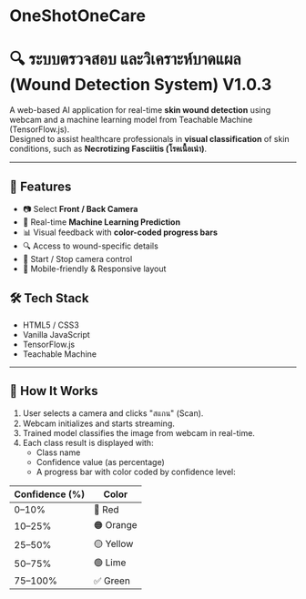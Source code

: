 # OneShotOneCare

# 🔍 ระบบตรวจสอบ และวิเคราะห์บาดแผล (Wound Detection System) V1.0.3

A web-based AI application for real-time **skin wound detection** using webcam and a machine learning model from Teachable Machine (TensorFlow.js).  
Designed to assist healthcare professionals in **visual classification** of skin conditions, such as **Necrotizing Fasciitis (โรคเนื้อเน่า)**.

---

## 🌟 Features

- 📷 Select **Front / Back Camera**
- 🧠 Real-time **Machine Learning Prediction**
- 📊 Visual feedback with **color-coded progress bars**
- 🔍 Access to wound-specific details
- 🛑 Start / Stop camera control
- 📱 Mobile-friendly & Responsive layout

## 🛠️ Tech Stack

- HTML5 / CSS3
- Vanilla JavaScript
- TensorFlow.js
- Teachable Machine

---

## 🧪 How It Works

1. User selects a camera and clicks "สแกน" (Scan).
2. Webcam initializes and starts streaming.
3. Trained model classifies the image from webcam in real-time.
4. Each class result is displayed with:
   - Class name
   - Confidence value (as percentage)
   - A progress bar with color coded by confidence level:

| Confidence (%) | Color    |
|----------------|----------|
| 0–10%          | 🔴 Red   |
| 10–25%         | 🟠 Orange|
| 25–50%         | 🟡 Yellow|
| 50–75%         | 🟢 Lime  |
| 75–100%        | ✅ Green |
